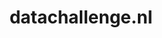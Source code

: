 ---
layout: post
title:  "datachallenge.nl"
internal_url:  "/dutchgov/datachallenge.nl.html"
categories: dutchgov
---